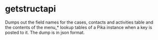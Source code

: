 # getstructapi

Dumps out the field names for the cases, contacts and activities table and the contents of the menu_* lookup tables of a Pika instance when a key is posted to it. The dump is in json format. 
